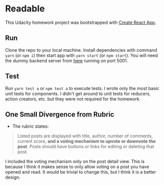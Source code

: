 # Readable

This Udacity homework project was bootstrapped with [Create React App](https://github.com/facebookincubator/create-react-app).

## Run

Clone the repo to your local machine. Install dependencies with command `yarn` (or `npm i`) then start app with `yarn start` (or `npm start`). You will need the dummy backend server from [here](https://github.com/udacity/reactnd-project-readable-starter) running on port 5001.

## Test

Run `yarn test a` or `npm test a` to execute tests. I wrote only the most basic unit tests for components. I didn't get around to unit tests for reducers, action creators, etc. but they were not required for the homework.

## One Small Divergence from Rubric

- The rubric states:
>Listed posts are displayed with title, author, number of comments, current score, __and a voting mechanism to upvote or downvote the post__. Posts should have buttons or links for editing or deleting that post.

I included the voting mechanism only on the post detail view. This is because I think it makes sense to only allow voting on a post you have opened and read. It would be trivial to change this, but I think it is a better design.

